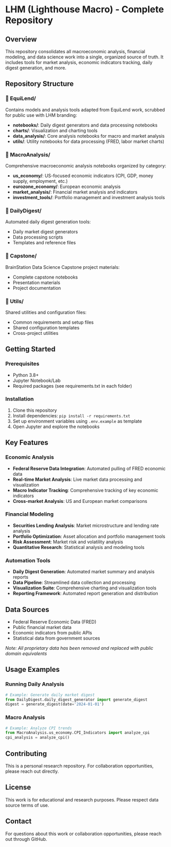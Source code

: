 # LHM (Lighthouse Macro) - Complete Repository

## Overview
This repository consolidates all macroeconomic analysis, financial modeling, and data science work into a single, organized source of truth. It includes tools for market analysis, economic indicators tracking, daily digest generation, and more.

## Repository Structure

### 📁 EquiLend/
Contains models and analysis tools adapted from EquiLend work, scrubbed for public use with LHM branding:
- **notebooks/**: Daily digest generators and data processing notebooks
- **charts/**: Visualization and charting tools
- **data_analysis/**: Core analysis notebooks for macro and market analysis
- **utils/**: Utility notebooks for data processing (FRED, labor market charts)

### 📁 MacroAnalysis/
Comprehensive macroeconomic analysis notebooks organized by category:
- **us_economy/**: US-focused economic indicators (CPI, GDP, money supply, employment, etc.)
- **eurozone_economy/**: European economic analysis
- **market_analysis/**: Financial market analysis and indicators
- **investment_tools/**: Portfolio management and investment analysis tools

### 📁 DailyDigest/
Automated daily digest generation tools:
- Daily market digest generators
- Data processing scripts
- Templates and reference files

### 📁 Capstone/
BrainStation Data Science Capstone project materials:
- Complete capstone notebooks
- Presentation materials
- Project documentation

### 📁 Utils/
Shared utilities and configuration files:
- Common requirements and setup files
- Shared configuration templates
- Cross-project utilities

## Getting Started

### Prerequisites
- Python 3.8+
- Jupyter Notebook/Lab
- Required packages (see requirements.txt in each folder)

### Installation
1. Clone this repository
2. Install dependencies: `pip install -r requirements.txt`
3. Set up environment variables using `.env.example` as template
4. Open Jupyter and explore the notebooks

## Key Features

### Economic Analysis
- **Federal Reserve Data Integration**: Automated pulling of FRED economic data
- **Real-time Market Analysis**: Live market data processing and visualization
- **Macro Indicator Tracking**: Comprehensive tracking of key economic indicators
- **Cross-market Analysis**: US and European market comparisons

### Financial Modeling
- **Securities Lending Analysis**: Market microstructure and lending rate analysis
- **Portfolio Optimization**: Asset allocation and portfolio management tools
- **Risk Assessment**: Market risk and volatility analysis
- **Quantitative Research**: Statistical analysis and modeling tools

### Automation Tools
- **Daily Digest Generation**: Automated market summary and analysis reports
- **Data Pipeline**: Streamlined data collection and processing
- **Visualization Suite**: Comprehensive charting and visualization tools
- **Reporting Framework**: Automated report generation and distribution

## Data Sources
- Federal Reserve Economic Data (FRED)
- Public financial market data
- Economic indicators from public APIs
- Statistical data from government sources

*Note: All proprietary data has been removed and replaced with public domain equivalents*

## Usage Examples

### Running Daily Analysis
```python
# Example: Generate daily market digest
from DailyDigest.daily_digest_generator import generate_digest
digest = generate_digest(date='2024-01-01')
```

### Macro Analysis
```python
# Example: Analyze CPI trends
from MacroAnalysis.us_economy.CPI_Indicators import analyze_cpi
cpi_analysis = analyze_cpi()
```

## Contributing
This is a personal research repository. For collaboration opportunities, please reach out directly.

## License
This work is for educational and research purposes. Please respect data source terms of use.

## Contact
For questions about this work or collaboration opportunities, please reach out through GitHub.